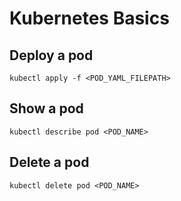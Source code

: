 # Kubernetes Basics

## Deploy a pod
```
kubectl apply -f <POD_YAML_FILEPATH>
```

## Show a pod
```
kubectl describe pod <POD_NAME>
```

## Delete a pod
```
kubectl delete pod <POD_NAME>
```
